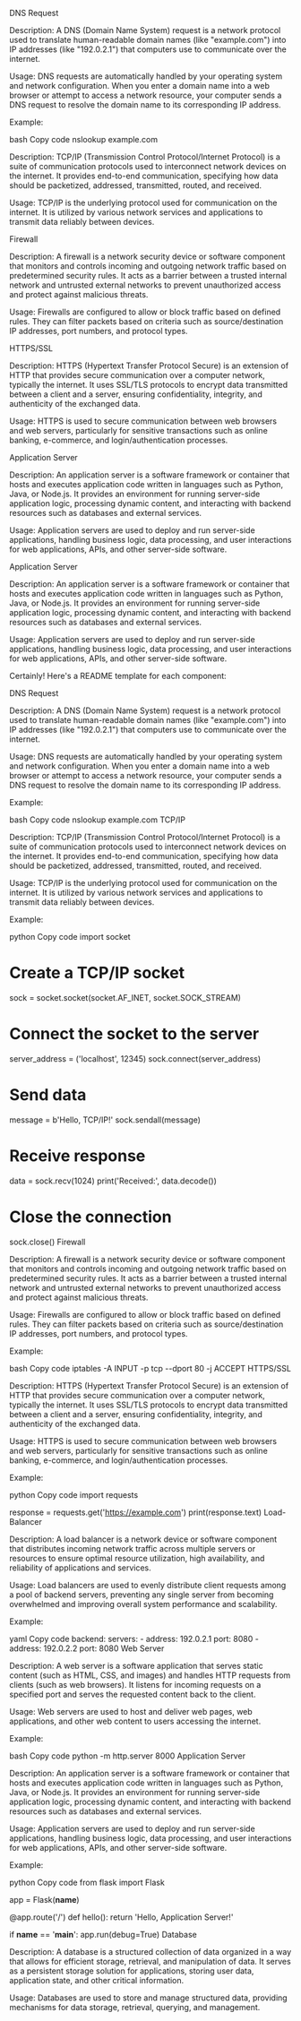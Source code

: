 DNS Request

Description:
A DNS (Domain Name System) request is a network protocol used to translate human-readable domain names (like "example.com") into IP addresses (like "192.0.2.1") that computers use to communicate over the internet.

Usage:
DNS requests are automatically handled by your operating system and network configuration. When you enter a domain name into a web browser or attempt to access a network resource, your computer sends a DNS request to resolve the domain name to its corresponding IP address.

Example:

bash
Copy code
nslookup example.com

Description:
TCP/IP (Transmission Control Protocol/Internet Protocol) is a suite of communication protocols used to interconnect network devices on the internet. It provides end-to-end communication, specifying how data should be packetized, addressed, transmitted, routed, and received.

Usage:
TCP/IP is the underlying protocol used for communication on the internet. It is utilized by various network services and applications to transmit data reliably between devices.

Firewall

Description:
A firewall is a network security device or software component that monitors and controls incoming and outgoing network traffic based on predetermined security rules. It acts as a barrier between a trusted internal network and untrusted external networks to prevent unauthorized access and protect against malicious threats.

Usage:
Firewalls are configured to allow or block traffic based on defined rules. They can filter packets based on criteria such as source/destination IP addresses, port numbers, and protocol types.

HTTPS/SSL

Description:
HTTPS (Hypertext Transfer Protocol Secure) is an extension of HTTP that provides secure communication over a computer network, typically the internet. It uses SSL/TLS protocols to encrypt data transmitted between a client and a server, ensuring confidentiality, integrity, and authenticity of the exchanged data.

Usage:
HTTPS is used to secure communication between web browsers and web servers, particularly for sensitive transactions such as online banking, e-commerce, and login/authentication processes.


Application Server

Description:
An application server is a software framework or container that hosts and executes application code written in languages such as Python, Java, or Node.js. It provides an environment for running server-side application logic, processing dynamic content, and interacting with backend resources such as databases and external services.

Usage:
Application servers are used to deploy and run server-side applications, handling business logic, data processing, and user interactions for web applications, APIs, and other server-side software.

Application Server

Description:
An application server is a software framework or container that hosts and executes application code written in languages such as Python, Java, or Node.js. It provides an environment for running server-side application logic, processing dynamic content, and interacting with backend resources such as databases and external services.

Usage:
Application servers are used to deploy and run server-side applications, handling business logic, data processing, and user interactions for web applications, APIs, and other server-side software.


Certainly! Here's a README template for each component:

DNS Request

Description:
A DNS (Domain Name System) request is a network protocol used to translate human-readable domain names (like "example.com") into IP addresses (like "192.0.2.1") that computers use to communicate over the internet.

Usage:
DNS requests are automatically handled by your operating system and network configuration. When you enter a domain name into a web browser or attempt to access a network resource, your computer sends a DNS request to resolve the domain name to its corresponding IP address.

Example:

bash
Copy code
nslookup example.com
TCP/IP

Description:
TCP/IP (Transmission Control Protocol/Internet Protocol) is a suite of communication protocols used to interconnect network devices on the internet. It provides end-to-end communication, specifying how data should be packetized, addressed, transmitted, routed, and received.

Usage:
TCP/IP is the underlying protocol used for communication on the internet. It is utilized by various network services and applications to transmit data reliably between devices.

Example:

python
Copy code
import socket

# Create a TCP/IP socket
sock = socket.socket(socket.AF_INET, socket.SOCK_STREAM)

# Connect the socket to the server
server_address = ('localhost', 12345)
sock.connect(server_address)

# Send data
message = b'Hello, TCP/IP!'
sock.sendall(message)

# Receive response
data = sock.recv(1024)
print('Received:', data.decode())

# Close the connection
sock.close()
Firewall

Description:
A firewall is a network security device or software component that monitors and controls incoming and outgoing network traffic based on predetermined security rules. It acts as a barrier between a trusted internal network and untrusted external networks to prevent unauthorized access and protect against malicious threats.

Usage:
Firewalls are configured to allow or block traffic based on defined rules. They can filter packets based on criteria such as source/destination IP addresses, port numbers, and protocol types.

Example:

bash
Copy code
iptables -A INPUT -p tcp --dport 80 -j ACCEPT
HTTPS/SSL

Description:
HTTPS (Hypertext Transfer Protocol Secure) is an extension of HTTP that provides secure communication over a computer network, typically the internet. It uses SSL/TLS protocols to encrypt data transmitted between a client and a server, ensuring confidentiality, integrity, and authenticity of the exchanged data.

Usage:
HTTPS is used to secure communication between web browsers and web servers, particularly for sensitive transactions such as online banking, e-commerce, and login/authentication processes.

Example:

python
Copy code
import requests

response = requests.get('https://example.com')
print(response.text)
Load-Balancer

Description:
A load balancer is a network device or software component that distributes incoming network traffic across multiple servers or resources to ensure optimal resource utilization, high availability, and reliability of applications and services.

Usage:
Load balancers are used to evenly distribute client requests among a pool of backend servers, preventing any single server from becoming overwhelmed and improving overall system performance and scalability.

Example:

yaml
Copy code
backend:
  servers:
    - address: 192.0.2.1
      port: 8080
    - address: 192.0.2.2
      port: 8080
Web Server

Description:
A web server is a software application that serves static content (such as HTML, CSS, and images) and handles HTTP requests from clients (such as web browsers). It listens for incoming requests on a specified port and serves the requested content back to the client.

Usage:
Web servers are used to host and deliver web pages, web applications, and other web content to users accessing the internet.

Example:

bash
Copy code
python -m http.server 8000
Application Server

Description:
An application server is a software framework or container that hosts and executes application code written in languages such as Python, Java, or Node.js. It provides an environment for running server-side application logic, processing dynamic content, and interacting with backend resources such as databases and external services.

Usage:
Application servers are used to deploy and run server-side applications, handling business logic, data processing, and user interactions for web applications, APIs, and other server-side software.

Example:

python
Copy code
from flask import Flask

app = Flask(__name__)

@app.route('/')
def hello():
    return 'Hello, Application Server!'

if __name__ == '__main__':
    app.run(debug=True)
Database

Description:
A database is a structured collection of data organized in a way that allows for efficient storage, retrieval, and manipulation of data. It serves as a persistent storage solution for applications, storing user data, application state, and other critical information.

Usage:
Databases are used to store and manage structured data, providing mechanisms for data storage, retrieval, querying, and management.

